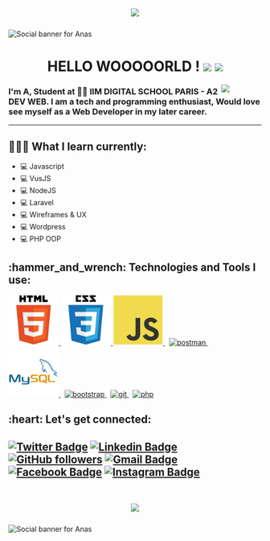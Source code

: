 <h1 align="center">
  <a href="https://git.io/typing-svg">
    <img src="https://readme-typing-svg.herokuapp.com/?lines=Hello,+There!+👋;I'm+Anas+ASSOUN....;Welcome+to+my+Profile!&center=true&size=30">
  </a>
</h1>

![Social banner for Anas](https://miro.medium.com/max/1360/0*7Q3yvSIv_t0ioJ-Z.gif)

<h1 align='center'> HELLO WOOOOORLD ! <img src="https://github.com/TheDudeThatCode/TheDudeThatCode/blob/master/Assets/Hi.gif" width="29px"> <img src="https://github.com/TheDudeThatCode/TheDudeThatCode/blob/master/Assets/Earth.gif" width="24px"></h1>
<img align='right' src='https://github.com/Rishit-dagli/Rishit-dagli/blob/master/images/octocat-anime.gif' width='80"'>

### I'm A, Student at 👨‍💻 IIM DIGITAL SCHOOL PARIS - A2 DEV WEB. I am a tech and programming enthusiast, Would love see myself as a Web Developer in my later career.
-------

<h2 align="left">👨🏻‍💻  What I learn currently:</h2>

- :computer: Javascript
- :computer: VusJS
- :computer: NodeJS
- :computer: Laravel
- :computer: Wireframes & UX
- :computer: Wordpress
- :computer: PHP OOP

<h2 align="left">:hammer_and_wrench: Technologies and Tools I use:</h2>
<p align="left">
    <a href="https://www.w3.org/html/" target="_blank"> <img src="https://raw.githubusercontent.com/devicons/devicon/master/icons/html5/html5-original-wordmark.svg" alt="html5" width="100" height="100"/> </a>
    <a href="https://www.w3schools.com/css/" target="_blank"> <img src="https://raw.githubusercontent.com/devicons/devicon/master/icons/css3/css3-original-wordmark.svg" alt="css3" width="100" height="100"/> </a>
    <a href="https://developer.mozilla.org/en-US/docs/Web/JavaScript" target="_blank"> <img src="https://raw.githubusercontent.com/devicons/devicon/master/icons/javascript/javascript-original.svg" alt="javascript" width="100" height="100"/> </a> &nbsp
<a href="https://www.postman.com/" target="_blank"> <img src="https://www.vectorlogo.zone/logos/getpostman/getpostman-icon.svg" alt="postman" width="100" height="100"/> </a> &nbsp
 <a href="https://www.w3schools.com/mysql/" target="_blank"> <img src="https://raw.githubusercontent.com/devicons/devicon/master/icons/mysql/mysql-original-wordmark.svg" alt="mysql" width="100" height="100"/> </a>
 &nbsp
 <a href="https://www.w3schools.com/bootstrap/" target="_blank"> <img src="https://brandslogos.com/wp-content/uploads/thumbs/bootstrap-logo-vector.svg" alt="bootstrap" width="100" height="100"/> </a>
   &nbsp
 <a href="https://www.w3schools.com/git/" target="_blank"> <img src="https://git-scm.com/images/logos/downloads/Git-Icon-Black.png" alt="git" width="100" height="100"/> </a>
    &nbsp
 <a href="https://www.w3schools.com/php/" target="_blank"> <img src="https://upload.wikimedia.org/wikipedia/commons/thumb/2/27/PHP-logo.svg/1280px-PHP-logo.svg.png" alt="php" width="150" height="100"/> </a>
  
 <h2 align="left">:heart: Let's get connected:</h2>

[![Twitter Badge](https://img.shields.io/badge/-@anas_assoun-1ca0f1?style=flat-square&labelColor=1ca0f1&logo=twitter&logoColor=white&link=https://https://twitter.com/anas_assoun)](https://https://twitter.com/anas_assoun) [![Linkedin Badge](https://img.shields.io/badge/-AnasASSOUN-blue?style=flat-square&logo=Linkedin&logoColor=white&link=https://www.linkedin.com/in/anas-assoun-9b6667197/)](https://www.linkedin.com/in/anas-assoun-9b6667197/) 
[![GitHub followers](https://img.shields.io/github/followers/Anas-Assoun?label=Follow&style=social)](https://github.com/Anas-Assoun/?tab=follow)
[![Gmail Badge](https://img.shields.io/badge/-anas.assoun@gmail.com-c14438?style=flat-square&logo=Gmail&logoColor=white&link=mailto:anas.assoun@gmail.com)](mailto:anas.assoun@gmail.com) [![Facebook Badge](https://img.shields.io/badge/-@Anas_Assoun-3b5998?style=flat-square&labelColor=3b5998&logo=facebook&logoColor=white&link=https://www.facebook.com/assoun.anas)](https://www.facebook.com/assoun.anas) [![Instagram Badge](https://img.shields.io/badge/-@anas_assoun-D7008A?style=flat-square&labelColor=D7008A&logo=Instagram&logoColor=white&link=https://www.instagram.com/anas_assoun/)](https://www.instagram.com/anas_assoun/)
---
<h1 align="center">
  <a href="https://git.io/typing-svg">
    <img src="https://readme-typing-svg.herokuapp.com/?lines=GOOD+BYE!+👋;SEE+YOU+NEXT+TIME!&center=true&size=30">
  </a>
</h1>

![Social banner for Anas](https://cdn.dribbble.com/users/1059583/screenshots/4171367/coding-freak.gif)
